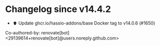 # Changelog since v14.4.2
- ⬆️ Update ghcr.io/hassio-addons/base Docker tag to v14.0.6 (#1650)

Co-authored-by: renovate[bot] <29139614+renovate[bot]@users.noreply.github.com> 
